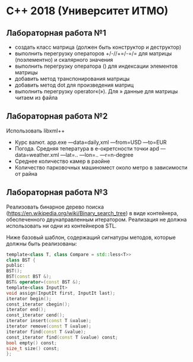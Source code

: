 # С++ 2018 (Университет ИТМО)

## Лабораторная работа №1
- создать класс матрица (должен быть конструктор и деструктор)
- выполнить перегрузку операторов +/-//+=/-=/= для матрицы (поэлементно) и скалярного значения
- выполнить перегрузку оператора () для индексации элементов матрицы
- добавить метод транспонирования матрицы
- добавить метод dot для произведения матриц
- выполнить перегрузку operator«(»). Для » данные для матрицы читаем из файла


## Лабораторная работа №2
Использовать libxml++
- Курс валют. app.exe —data=daily,xml —from=USD —to=EUR
- Погода. Средняя тепература в e-окретсности точки apd —data=weather.xml —lat=.. —lon=.. —r=n-degree
- Среднее количество камер в раойне
- Количество парковочных машиномест около метро в зависимости от райна


## Лабораторная работа №3
Реализовать бинарное дерево поиска (https://en.wikipedia.org/wiki/Binary_search_tree) в виде контейнера, обеспеченного двунаправленным итератором. Реализация не должна использовать ни одни из контейнеров STL.

Ниже базовый шаблон, содержащий сигнатуры методов, которые должны быть реализованы:
```c++
template​<class ​T, class ​Compare = std::less<T>>
class ​BST {
public​:
BST();
BST(const ​BST &);
BST& operator​=(const ​BST &);
template​<class ​InputIt>
void ​assign(InputIt first, InputIt last);
iterator begin();
const_iterator cbegin();
iterator end();
const_iterator cend();
iterator insert(const ​T &value);
iterator remove(const ​T &value);
iterator find(const ​T &value);
const_iterator find(const ​T &value) const​;
bool ​empty() const​;
size_t size() const​;
};
```
